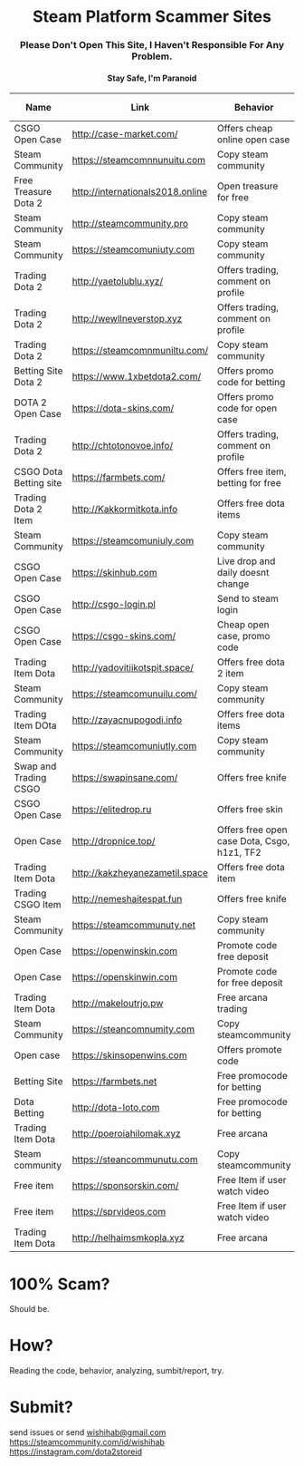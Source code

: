 <h1 align="center">Steam Platform Scammer Sites</h1>
<h3 align="center">Please Don't Open This Site, I Haven't Responsible For Any Problem.</h1>
<h4 align="center">Stay Safe, I'm Paranoid</h1>



| Name | Link | Behavior | Last Check |
| ------------------ | ------------------------- | ------------------------- | ---------- |
| CSGO Open Case | http://case-market.com/ | Offers cheap online open case | 4/11/2018 |
| Steam Community | https://steamcomnnunuitu.com | Copy steam community | 5/1/2018 |
| Free Treasure Dota 2 | http://internationals2018.online | Open treasure for free | 6/15/2018 |
| Steam Community | http://steamcommunity.pro | Copy steam community | 6/15/2018 |
| Steam Community | https://steamcomuniuty.com| Copy steam community | 7/2/2018 |
| Trading Dota 2 | http://yaetolublu.xyz/ | Offers trading, comment on profile | 7/2/2018 |
| Trading Dota 2 | http://wewllneverstop.xyz | Offers trading, comment on profile | 7/2/2018 |
| Trading Dota 2 | https://steamcomnmuniltu.com/ | Copy steam community | 7/2/2018 |
| Betting Site Dota 2 | https://www.1xbetdota2.com/ | Offers promo code for betting | 7/2/2018 |
| DOTA 2 Open Case | https://dota-skins.com/ | Offers promo code for open case |  |
| Trading Dota 2 | http://chtotonovoe.info/ | Offers trading, comment on profile | 7/2/2018 |
| CSGO Dota Betting site | https://farmbets.com/ | Offers free item, betting for free | 7/3/2018 |
| Trading Dota 2 Item | http://Kakkormitkota.info | Offers free dota items | 7/4/2018 |
| Steam Community | https://steamcomuniuly.com | Copy steam community | 7/4/2018 |
| CSGO Open Case | https://skinhub.com | Live drop and daily doesnt change | 7/4/2018 |
| CSGO Open Case | http://csgo-login.pl | Send to steam login | 7/5/2018 |
| CSGO Open Case | https://csgo-skins.com/ | Cheap open case, promo code | 7/5/208 |
| Trading Item Dota | http://yadovitiikotspit.space/ | Offers free dota 2 item | 7/5/2018 |
| Steam Community | https://steamcomunuilu.com/ | Copy steam community | 7/5/2018 |
| Trading Item DOta | http://zayacnupogodi.info | Offers free dota items | 7/5/2018 |
| Steam Community | https://steamcomuniutly.com | Copy steam community | 7/5/2018 |
| Swap and Trading CSGO | https://swapinsane.com/ | Offers free knife | 7/6/2018 |
| CSGO Open Case | https://elitedrop.ru | Offers free skin | 7/6/2018 |
| Open Case | http://dropnice.top/ | Offers free open case Dota, Csgo, h1z1, TF2 | 7/7/2018 |
| Trading Item Dota | http://kakzheyanezametil.space | Offers free dota item | 7/7/2018 |
| Trading CSGO Item | http://nemeshaitespat.fun | Offers free knife | 7/8/2018 |
| Steam Community | https://steamcommunuty.net | Copy steam community | 7/8/2018 |
| Open Case | https://openwinskin.com | Promote code free deposit | 7/8/2018 |
| Open Case | https://openskinwin.com | Promote code for free deposit | 7/15/2018 |
| Trading Item Dota | http://makeloutrjo.pw | Free arcana trading | 7/17/2018 |
| Steam Community | https://steancomnumity.com | Copy steamcommunity | 7/17/2018 |
| Open case | https://skinsopenwins.com  | Offers promote code | 7/23/2018 |
| Betting Site | https://farmbets.net | Free promocode for betting | 7/24/2018 |
| Dota Betting | http://dota-loto.com | Free promocode for betting | 7/26/2018 |
| Trading Item Dota | http://poeroiahilomak.xyz | Free arcana | 7/26/2018 |
| Steam community | https://steancommunutu.com | Copy steamcommunity | 7/26/2018 |
| Free item | https://sponsorskin.com/ | Free Item if user watch video | 7/30/2018 |
| Free item | https://sprvideos.com | Free Item if user watch video | 7/31/2018 |
| Trading Item Dota | http://helhaimsmkopla.xyz | Free arcana | 7/31/2018 |


# 100% Scam?
Should be. 

# How?
Reading the code, behavior, analyzing, sumbit/report, try.

# Submit?
send issues or send wishihab@gmail.com https://steamcommunity.com/id/wishihab https://instagram.com/dota2storeid
